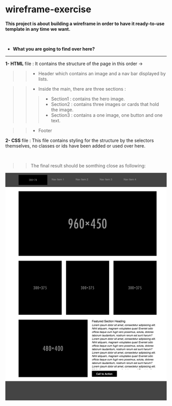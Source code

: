 # wireframe-exercise


**This project is about building a wireframe in order to have it ready-to-use template in any time we want.**

<br>

+ **What you are going to find over here?**
<hr>

**1- HTML** file : It contains the structure of the page in this order ->

>> * Header which contains an image and a nav bar displayed by lists. 

>> * Inside the main, there are three sections : 
>>> * Section1 : contains the hero image.
>>> * Section2 : contains three images or cards that hold the image.
>>> * Section3 : contains a one image, one button and one text.

>> * Footer


**2- CSS** file : This file contains styling for the structure by the selectors themselves, no classes or ids have been added or used over 
here.

<br>

>> The final result should be somthing close as following: 

![wireframe-exercise!](img/wireframe-comp.png)





